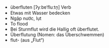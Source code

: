 - überfluten [ʔyːbɐˈfluːtn̩]	Verb 
- Etwas mit Wasser bedecken	
- Ngập nước, lụt
- To flood	
- Bei Sturmflut wird die Hallig oft überflutet.	
- Überflutung (Nomen: das Überschwemmen)	
- flut- (aus „Flut“)